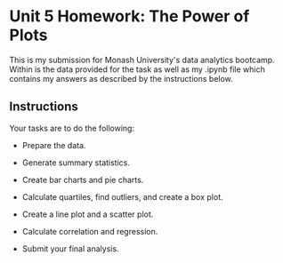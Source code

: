 # Unit 5 Homework: The Power of Plots
This is my submission for Monash University's data analytics bootcamp. Within is the data provided for the task as well as my .ipynb file
which contains my answers as described by the instructions below.

## Instructions

Your tasks are to do the following:

* Prepare the data.

* Generate summary statistics.

* Create bar charts and pie charts.

* Calculate quartiles, find outliers, and create a box plot.

* Create a line plot and a scatter plot.

* Calculate correlation and regression. 

* Submit your final analysis. 